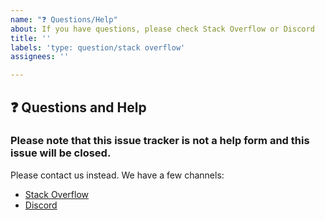 ```yaml
---
name: "❓ Questions/Help"
about: If you have questions, please check Stack Overflow or Discord
title: ''
labels: 'type: question/stack overflow'
assignees: ''

---
```


## ❓ Questions and Help

### Please note that this issue tracker is not a help form and this issue will be closed.

Please contact us instead. We have a few channels:

- [Stack Overflow](https://stackoverflow.com/questions/tagged/wix-react-native-navigation)
- [Discord](https://discord.gg/DhkZjq2)
